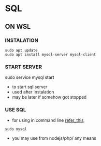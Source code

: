 # SQL 
## ON WSL
### INSTALATION
```
sudo apt update
sudo apt install mysql-server mysql-client
```
### START SERVER
sudo service mysql start
- to start sql server
- used after instalation 
- may be later if somehow got stopped
### USE SQL
- for using in command line [refer_this](https://www.w3schools.com/sql)
```
sudo mysql
```
- you may use from nodejs/php/ any means

